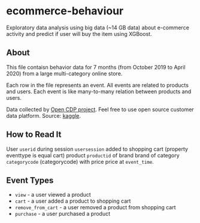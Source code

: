 # ecommerce-behaviour
Exploratory data analysis using big data (~14 GB data) about e-commerce activity and predict if user will buy the item using XGBoost.

## About
This file contaisn behavior data for 7 months (from October 2019 to April 2020) from a large multi-category online store.

Each row in the file represents an event. All events are related to products and users. Each event is like many-to-many relation between products and users.

Data collected by [Open CDP project](https://rees46.com/en/open-cdp). Feel free to use open source customer data platform. Source: [kaggle](https://www.kaggle.com/mkechinov/ecommerce-behavior-data-from-multi-category-store).

## How to Read It
User <code>userid</code> during session <code>usersession</code> added to shopping cart (property eventtype is equal cart) product <code>productid</code> of brand brand of category <code>categorycode</code> (categorycode) with price price at <code>event_time</code>.

## Event Types
* <code>view</code> - a user viewed a product
* <code>cart</code> - a user added a product to shopping cart
* <code>remove_from_cart</code> - a user removed a product from shopping cart
* <code>purchase</code> - a user purchased a product
